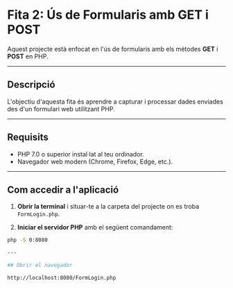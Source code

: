 # Fita 2: Ús de Formularis amb GET i POST

Aquest projecte està enfocat en l'ús de formularis amb els mètodes **GET** i **POST** en PHP.

---

## Descripció

L'objectiu d'aquesta fita és aprendre a capturar i processar dades enviades des d'un formulari web utilitzant PHP.  

---

## Requisits

- PHP 7.0 o superior instal·lat al teu ordinador.
- Navegador web modern (Chrome, Firefox, Edge, etc.).

---

## Com accedir a l'aplicació

1. **Obrir la terminal** i situar-te a la carpeta del projecte on es troba `FormLogin.php`.

2. **Iniciar el servidor PHP** amb el següent comandament:

```bash
php -S 0:8080

---

## Obrir el navegador

http://localhost:8080/FormLogin.php


